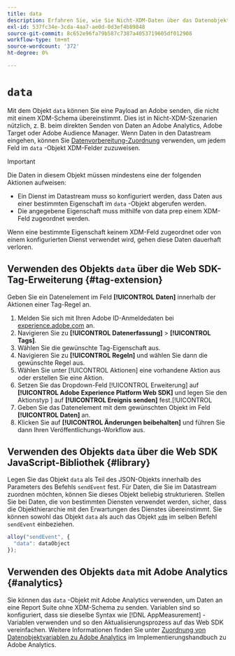 ```yaml
---
title: data
description: Erfahren Sie, wie Sie Nicht-XDM-Daten über das Datenobjekt an Adobe senden.
exl-id: 537fc34e-3cda-4aa7-ae0d-0d3ef4b89848
source-git-commit: 8c652e96fa79b587c7387a4053719605df012908
workflow-type: tm+mt
source-wordcount: '372'
ht-degree: 0%

---
```



# `data`

Mit dem Objekt `data` können Sie eine Payload an Adobe senden, die nicht mit einem XDM-Schema übereinstimmt. Dies ist in Nicht-XDM-Szenarien nützlich, z. B. beim direkten Senden von Daten an Adobe Analytics, Adobe Target oder Adobe Audience Manager. Wenn Daten in den Datastream eingehen, können Sie [Datenvorbereitung-Zuordnung](/help/data-prep/ui/mapping.md) verwenden, um jedem Feld im `data` -Objekt XDM-Felder zuzuweisen.

>[!IMPORTANT]
>
>Die Daten in diesem Objekt müssen mindestens eine der folgenden Aktionen aufweisen:
>
>* Ein Dienst im Datastream muss so konfiguriert werden, dass Daten aus einer bestimmten Eigenschaft im `data` -Objekt abgerufen werden.
>* Die angegebene Eigenschaft muss mithilfe von data prep einem XDM-Feld zugeordnet werden.
>
>Wenn eine bestimmte Eigenschaft keinem XDM-Feld zugeordnet oder von einem konfigurierten Dienst verwendet wird, gehen diese Daten dauerhaft verloren.

## Verwenden des Objekts `data` über die Web SDK-Tag-Erweiterung {#tag-extension}

Geben Sie ein Datenelement im Feld **[!UICONTROL Daten]** innerhalb der Aktionen einer Tag-Regel an.

1. Melden Sie sich mit Ihren Adobe ID-Anmeldedaten bei [experience.adobe.com](https://experience.adobe.com) an.
1. Navigieren Sie zu **[!UICONTROL Datenerfassung]** > **[!UICONTROL Tags]**.
1. Wählen Sie die gewünschte Tag-Eigenschaft aus.
1. Navigieren Sie zu **[!UICONTROL Regeln]** und wählen Sie dann die gewünschte Regel aus.
1. Wählen Sie unter [!UICONTROL Aktionen] eine vorhandene Aktion aus oder erstellen Sie eine Aktion.
1. Setzen Sie das Dropdown-Feld [!UICONTROL Erweiterung] auf **[!UICONTROL Adobe Experience Platform Web SDK]** und legen Sie den Aktionstyp ] auf **[!UICONTROL Ereignis senden]** fest.[!UICONTROL 
1. Geben Sie das Datenelement mit dem gewünschten Objekt im Feld **[!UICONTROL Daten]** an.
1. Klicken Sie auf **[!UICONTROL Änderungen beibehalten]** und führen Sie dann Ihren Veröffentlichungs-Workflow aus.

## Verwenden des Objekts `data` über die Web SDK JavaScript-Bibliothek {#library}

Legen Sie das Objekt `data` als Teil des JSON-Objekts innerhalb des Parameters des Befehls `sendEvent` fest. Für Daten, die Sie im Datastream zuordnen möchten, können Sie dieses Objekt beliebig strukturieren. Stellen Sie bei Daten, die von bestimmten Diensten verwendet werden, sicher, dass die Objekthierarchie mit den Erwartungen des Dienstes übereinstimmt. Sie können sowohl das Objekt `data` als auch das Objekt [`xdm`](xdm.md) im selben Befehl `sendEvent` einbeziehen.

```javascript
alloy("sendEvent", {
  "data": dataObject
});
```

## Verwenden des Objekts `data` mit Adobe Analytics {#analytics}

Sie können das `data` -Objekt mit Adobe Analytics verwenden, um Daten an eine Report Suite ohne XDM-Schema zu senden. Variablen sind so konfiguriert, dass sie dieselbe Syntax wie [!DNL AppMeasurement] -Variablen verwenden und so den Aktualisierungsprozess auf das Web SDK vereinfachen. Weitere Informationen finden Sie unter [Zuordnung von Datenobjektvariablen zu Adobe Analytics](https://experienceleague.adobe.com/en/docs/analytics/implementation/aep-edge/data-var-mapping) im Implementierungshandbuch zu Adobe Analytics.
